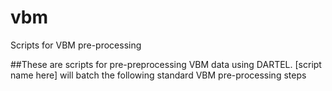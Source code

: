 # vbm
Scripts for VBM pre-processing


##These are scripts for pre-preprocessing VBM data using DARTEL. [script name here] will batch the following standard VBM pre-processing steps
##
##
##
## 

